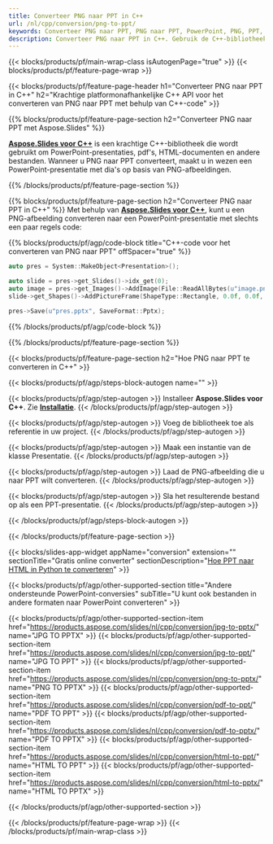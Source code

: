 ```yaml
---
title: Converteer PNG naar PPT in C++
url: /nl/cpp/conversion/png-to-ppt/
keywords: Converteer PNG naar PPT, PNG naar PPT, PowerPoint, PNG, PPT, C++ API, C++ Library
description: Converteer PNG naar PPT in C++. Gebruik de C++-bibliotheek-API om PNG-afbeeldingen naar PowerPoint te converteren
---
```


{{< blocks/products/pf/main-wrap-class isAutogenPage="true" >}}
{{< blocks/products/pf/feature-page-wrap >}}

{{< blocks/products/pf/feature-page-header h1="Converteer PNG naar PPT in C++" h2="Krachtige platformonafhankelijke C++ API voor het converteren van PNG naar PPT met behulp van C++-code" >}}

{{% blocks/products/pf/feature-page-section h2="Converteer PNG naar PPT met Aspose.Slides" %}}

[**Aspose.Slides voor C++**](https://products.aspose.com/slides/nl/cpp/) is een krachtige C++-bibliotheek die wordt gebruikt om PowerPoint-presentaties, pdf's, HTML-documenten en andere bestanden. Wanneer u PNG naar PPT converteert, maakt u in wezen een PowerPoint-presentatie met dia's op basis van PNG-afbeeldingen.

{{% /blocks/products/pf/feature-page-section %}}


{{% blocks/products/pf/feature-page-section  h2="Converteer PNG naar PPT in C++" %}}
Met behulp van [**Aspose.Slides voor C++**](https://products.aspose.com/slides/nl/cpp/), kunt u een PNG-afbeelding converteren naar een PowerPoint-presentatie met slechts een paar regels code:

{{% blocks/products/pf/agp/code-block title="C++-code voor het converteren van PNG naar PPT" offSpacer="true" %}}
```cpp
auto pres = System::MakeObject<Presentation>();

auto slide = pres->get_Slides()->idx_get(0);
auto image = pres->get_Images()->AddImage(File::ReadAllBytes(u"image.png"));
slide->get_Shapes()->AddPictureFrame(ShapeType::Rectangle, 0.0f, 0.0f, 720.0f, 540.0f, image);

pres->Save(u"pres.pptx", SaveFormat::Pptx);
```
{{% /blocks/products/pf/agp/code-block %}}

{{% /blocks/products/pf/feature-page-section %}}




{{< blocks/products/pf/feature-page-section  h2="Hoe PNG naar PPT te converteren in C++" >}}


{{< blocks/products/pf/agp/steps-block-autogen name="" >}}


{{< blocks/products/pf/agp/step-autogen >}}
Installeer **Aspose.Slides voor C++**. Zie [**Installatie**](https://docs.aspose.com/slides/cpp/installation/).
{{< /blocks/products/pf/agp/step-autogen >}}

{{< blocks/products/pf/agp/step-autogen >}}
Voeg de bibliotheek toe als referentie in uw project.
{{< /blocks/products/pf/agp/step-autogen >}}

{{< blocks/products/pf/agp/step-autogen >}}
Maak een instantie van de klasse Presentatie.
{{< /blocks/products/pf/agp/step-autogen >}}

{{< blocks/products/pf/agp/step-autogen >}}
Laad de PNG-afbeelding die u naar PPT wilt converteren.
{{< /blocks/products/pf/agp/step-autogen >}}

{{< blocks/products/pf/agp/step-autogen >}}
Sla het resulterende bestand op als een PPT-presentatie.
{{< /blocks/products/pf/agp/step-autogen >}}


{{< /blocks/products/pf/agp/steps-block-autogen >}}


{{< /blocks/products/pf/feature-page-section >}}




{{< blocks/slides-app-widget  appName="conversion" extension="" sectionTitle="Gratis online converter" sectionDescription="[Hoe PPT naar HTML in Python te converteren](https://products.aspose.com/slides/nl/en/python-net/conversion/ppt-to-html/)" >}}

{{< blocks/products/pf/agp/other-supported-section title="Andere ondersteunde PowerPoint-conversies" subTitle="U kunt ook bestanden in andere formaten naar PowerPoint converteren" >}}

{{< blocks/products/pf/agp/other-supported-section-item href="https://products.aspose.com/slides/nl/cpp/conversion/jpg-to-pptx/" name="JPG TO PPTX" >}}
{{< blocks/products/pf/agp/other-supported-section-item href="https://products.aspose.com/slides/nl/cpp/conversion/jpg-to-ppt/" name="JPG TO PPT" >}}
{{< blocks/products/pf/agp/other-supported-section-item href="https://products.aspose.com/slides/nl/cpp/conversion/png-to-pptx/" name="PNG TO PPTX" >}}
{{< blocks/products/pf/agp/other-supported-section-item href="https://products.aspose.com/slides/nl/cpp/conversion/pdf-to-ppt/" name="PDF TO PPT" >}}
{{< blocks/products/pf/agp/other-supported-section-item href="https://products.aspose.com/slides/nl/cpp/conversion/pdf-to-pptx/" name="PDF TO PPTX" >}}
{{< blocks/products/pf/agp/other-supported-section-item href="https://products.aspose.com/slides/nl/cpp/conversion/html-to-ppt/" name="HTML TO PPT" >}}
{{< blocks/products/pf/agp/other-supported-section-item href="https://products.aspose.com/slides/nl/cpp/conversion/html-to-pptx/" name="HTML TO PPTX" >}}


{{< /blocks/products/pf/agp/other-supported-section >}}

{{< /blocks/products/pf/feature-page-wrap >}}
{{< /blocks/products/pf/main-wrap-class >}}